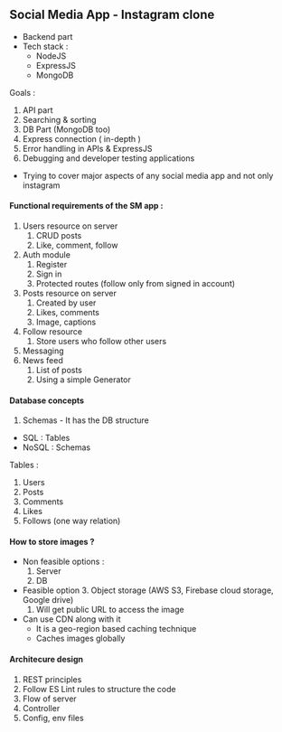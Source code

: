 ## Social Media App - Instagram clone 

- Backend part 
- Tech stack : 
  - NodeJS
  - ExpressJS
  - MongoDB

Goals : 

1. API part
2. Searching & sorting 
3. DB Part (MongoDB too)
4. Express connection ( in-depth )
5. Error handling in APIs & ExpressJS
6. Debugging and developer testing applications

- Trying to cover major aspects of any social media app and not only instagram 

#### Functional requirements of the SM app :

1. Users resource on server
   1. CRUD posts
   2. Like, comment, follow
2. Auth module 
   1. Register 
   2. Sign in 
   3. Protected routes (follow only from signed in account)
3. Posts resource on server
   1. Created by user 
   2. Likes, comments 
   3. Image, captions 
4. Follow resource 
   1. Store users who follow other users 
5. Messaging 
6. News feed 
   1. List of posts 
   2. Using a simple Generator 

#### Database concepts 

1. Schemas - It has the DB structure 

- SQL : Tables 
- NoSQL : Schemas 

Tables : 

1. Users
2. Posts 
3. Comments 
4. Likes
5. Follows (one way relation)

#### How to store images ?

- Non feasible options : 
  1. Server
  2. DB 
- Feasible option 
  3. Object storage (AWS S3, Firebase cloud storage, Google drive)
     1. Will get public URL to access the image 
- Can use CDN along with it 
  - It is a geo-region based caching technique
  - Caches images globally

#### Architecure design 

1. REST principles 
2. Follow ES Lint rules to structure the code
3. Flow of server 
4. Controller
5. Config, env files 



